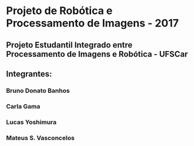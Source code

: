 # Projeto de Robótica e Processamento de Imagens - 2017
## Projeto Estudantil Integrado entre Processamento de Imagens e Robótica - UFSCar
## Integrantes:
### Bruno Donato Banhos
### Carla Gama
### Lucas Yoshimura
### Mateus S. Vasconcelos

